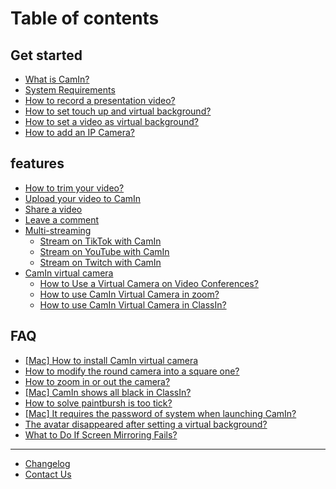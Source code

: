 # Table of contents

## Get started

* [What is CamIn?](README.md)
* [System Requirements](get-started/system-requirements.md)
* [How to record a presentation video?](get-started/how-to-record-a-presentation-video.md)
* [How to set touch up and virtual background?](get-started/how-to-set-touch-up-and-virtual-background.md)
* [How to set a video as virtual background?](get-started/how-to-set-a-video-as-virtual-background.md)
* [How to add an IP Camera?](get-started/how-to-add-an-ip-camera.md)

## features

* [How to trim your video?](camin-features/how-to-trim-your-video.md)
* [Upload your video to CamIn](camin-features/upload-your-video-to-camin.md)
* [Share a video](camin-features/share-a-video.md)
* [Leave a comment](camin-features/leave-a-comment.md)
* [Multi-streaming](features/multi-streaming/README.md)
  * [Stream on TikTok with CamIn](features/multi-streaming/stream-on-tiktok-with-camin.md)
  * [Stream on YouTube with CamIn](features/multi-streaming/stream-on-youtube-with-camin.md)
  * [Stream on Twitch with CamIn](features/multi-streaming/stream-on-twitch-with-camin.md)
* [CamIn virtual camera](features/camin-virtual-camera/README.md)
  * [How to Use a Virtual Camera on Video Conferences?](features/camin-virtual-camera/how-to-use-a-virtual-camera-on-video-conferences.md)
  * [How to use CamIn Virtual Camera in zoom?](features/camin-virtual-camera/how-to-use-camin-virtual-camera-in-zoom.md)
  * [How to use CamIn Virtual Camera in ClassIn?](features/camin-virtual-camera/how-to-use-camin-virtual-camera-in-classin.md)

## FAQ

* [\[Mac\] How to install CamIn virtual camera](faq/how-to-install-camin-virtual-camera.md)
* [How to modify the round camera into a square one?](faq/how-to-modify-the-round-camera-into-a-square-one.md)
* [How to zoom in or out the camera?](faq/how-to-zoom-in-or-out-the-camera.md)
* [\[Mac\] CamIn shows all black in ClassIn?](faq/mac-camin-shows-all-black-in-classin.md)
* [How to solve paintbursh is too tick?](faq/how-to-solve-paintbursh-is-too-tick.md)
* [\[Mac\] It requires the password of system when launching CamIn?](faq/mac-it-requires-the-password-of-system-when-launching-camin.md)
* [The avatar disappeared after setting a virtual background?](faq/the-avatar-disappeared-after-setting-a-virtual-background.md)
* [What to Do If Screen Mirroring Fails?](faq/what-to-do-if-screen-mirroring-fails.md)

***

* [Changelog](changelog.md)
* [Contact Us](contact-us.md)
